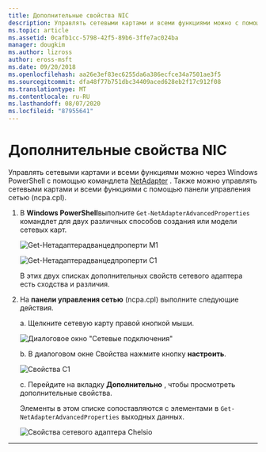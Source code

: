 ```yaml
---
title: Дополнительные свойства NIC
description: Управлять сетевыми картами и всеми функциями можно с помощью Windows PowerShell или панели управления сетью.
ms.topic: article
ms.assetid: 0cafb1cc-5798-42f5-89b6-3ffe7ac024ba
manager: dougkim
ms.author: lizross
author: eross-msft
ms.date: 09/20/2018
ms.openlocfilehash: aa26e3ef83ec6255da6a386ecfce34a7501ae3f5
ms.sourcegitcommit: dfa48f77b751dbc34409aced628eb2f17c912f08
ms.translationtype: MT
ms.contentlocale: ru-RU
ms.lasthandoff: 08/07/2020
ms.locfileid: "87955641"
---
```

# <a name="nic-advanced-properties"></a>Дополнительные свойства NIC

Управлять сетевыми картами и всеми функциями можно через Windows PowerShell с помощью командлета [NetAdapter](https://docs.microsoft.com/powershell/module/netadapter/?view=win10-ps&viewFallbackFrom=winserverr2-ps) .  Также можно управлять сетевыми картами и всеми функциями с помощью панели управления сетью (ncpa.cpl).

1. В **Windows PowerShell**выполните `Get‑NetAdapterAdvancedProperties` командлет для двух различных способов создания или модели сетевых карт.

   ![Get-Нетадаптерадванцедпроперти M1](../../media/network-offload-and-optimization/Get-NetAdapterAdvancedProperty-m1.png)

   ![Get-Нетадаптерадванцедпроперти C1](../../media/network-offload-and-optimization/Get-NetAdapterAdvancedProperty-c1.png)

   В этих двух списках дополнительных свойств сетевого адаптера есть сходства и различия.

2. На **панели управления сетью** (ncpa.cpl) выполните следующие действия.

   а. Щелкните сетевую карту правой кнопкой мыши.

   ![Диалоговое окно "Сетевые подключения"](../../media/network-offload-and-optimization/network-connections-dialog.png)

   b. В диалоговом окне Свойства нажмите кнопку **настроить**.

    ![Свойства C1](../../media/network-offload-and-optimization/c1-properties.png)

   c. Перейдите на вкладку **Дополнительно** , чтобы просмотреть дополнительные свойства.<p>Элементы в этом списке сопоставляются с элементами в `Get-NetAdapterAdvancedProperties` выходных данных.

   ![Свойства сетевого адаптера Chelsio](../../media/network-offload-and-optimization/chelsio-network-adapter-properties.png)

---
